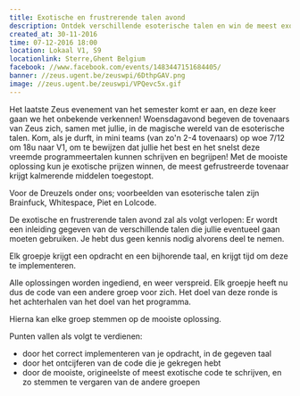 ```yaml
---
title: Exotische en frustrerende talen avond
description: Ontdek verschillende esoterische talen en win de meest exotische prijs!
created_at: 30-11-2016
time: 07-12-2016 18:00
location: Lokaal V1, S9
locationlink: Sterre,Ghent Belgium
facebook: //www.facebook.com/events/1483447151684405/
banner: //zeus.ugent.be/zeuswpi/6DthpGAV.png
image: //zeus.ugent.be/zeuswpi/VPQevc5x.gif
---
```


Het laatste Zeus evenement van het semester komt er aan, en deze keer gaan we het onbekende verkennen!
Woensdagavond begeven de tovenaars van Zeus  zich, samen met jullie, in de magische wereld van de esoterische talen.
Kom, als je durft, in mini teams (van zo'n 2-4 tovenaars) op woe 7/12 om 18u naar V1, om te bewijzen dat jullie het best en het snelst deze vreemde programmeertalen kunnen schrijven en begrijpen!
Met de mooiste oplossing kun je exotische prijzen winnen, de meest gefrustreerde tovenaar krijgt kalmerende middelen toegestopt.

Voor de Dreuzels onder ons; voorbeelden van esoterische talen zijn Brainfuck, Whitespace, Piet en Lolcode.

De exotische en frustrerende talen avond zal als volgt verlopen:
Er wordt een inleiding gegeven van de verschillende talen die jullie eventueel gaan moeten gebruiken.
Je hebt dus geen kennis nodig alvorens deel te nemen.

Elk groepje krijgt een opdracht en een bijhorende taal, en krijgt tijd om deze te implementeren.

Alle oplossingen worden ingediend, en weer verspreid. Elk groepje heeft nu dus de code van een andere groep voor zich.
Het doel van deze ronde is het achterhalen van het doel van het programma.

Hierna kan elke groep stemmen op de mooiste oplossing.

Punten vallen als volgt te verdienen:

* door het correct implementeren van je opdracht, in de gegeven taal
* door het ontcijferen van de code die je gekregen hebt
* door de mooiste, origineelste of meest exotische code te schrijven, en zo stemmen te vergaren van de andere groepen
